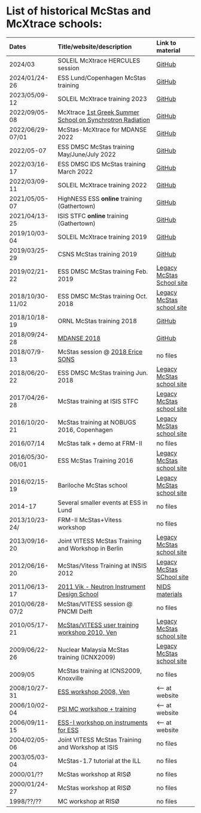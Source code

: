 # List of historical McStas and McXtrace schools:

| Dates  | Title/website/description  | Link to material |
|:----------|:----------|:----------|
| 2024/03    | SOLEIL McXtrace HERCULES session   | [GitHub](https://github.com/McStasMcXtrace/Schools/tree/master/2024/SOLEIL_Hercules_March_2024)  |
| 2024/01/24-26    | ESS Lund/Copenhagen McStas training   | [GitHub](https://github.com/McStasMcXtrace/Schools/tree/master/2024/ESS_Jan_2024)    |
| 2023/05/09-12 | SOLEIL McXtrace training 2023 | [GitHub](https://github.com/McStasMcXtrace/Schools/tree/master/2023/SOLEIL_May_2023) |
| 2022/09/05-08 | McXtrace [1st Greek Summer School on Synchrotron Radiation](http://xafslab.physics.auth.gr/srss22.html) | [GitHub](https://github.com/McStasMcXtrace/Schools/tree/master/2022/SRSS22_Sept_2022_McXtrace) |
| 2022/06/29-07/01 | McStas-McXtrace for MDANSE 2022 | [GitHub](https://github.com/McStasMcXtrace/Schools/tree/master/2022/MDANSE2022_McStas_McXtrace)|
| 2022/05-07   | ESS DMSC McStas training May/June/July 2022 | [GitHub](https://github.com/McStasMcXtrace/Schools/tree/master/2022/ESS_May_June_2022)|
| 2022/03/16-17   | ESS DMSC IDS McStas training March 2022 | [GitHub](https://github.com/McStasMcXtrace/Schools/tree/master/2022/ESS_March_2022_IDS_Scipp_McStas_intro)|
| 2022/03/09-11   | SOLEIL McXtrace training 2022 | [GitHub](https://github.com/McStasMcXtrace/Schools/tree/master/2022/SOLEIL_March_2022)|
| 2021/05/05-07    | HighNESS ESS **online** training (Gathertown)    | [GitHub](https://github.com/McStasMcXtrace/Schools/tree/master/2021/ESS_May_2021)|
| 2021/04/13-25    | ISIS STFC **online** training (Gathertown)    | [GitHub](https://github.com/McStasMcXtrace/Schools/tree/master/2021/ISIS_April_2021)|
| 2019/10/03-04   | SOLEIL McXtrace training 2019 | [GitHub](https://github.com/McStasMcXtrace/Schools/tree/master/2019/SOLEIL_December_2019)|
| 2019/03/25-29   | CSNS McStas training 2019 | [GitHub](https://github.com/McStasMcXtrace/Schools/tree/master/2019/CSNS_March_2019)|
| 2019/02/21-22   | ESS DMSC McStas training Feb. 2019 | [Legacy McStas School site](http://schools.mcstas.org/ESS_DMSC_Feb_2019) |
| 2018/10/30-11/02  | ESS DMSC McStas training Oct. 2018 |   [Legacy McStas school site](http://schools.mcstas.org/ESS_DMSC_Oct-Nov_2018/) |
| 2018/10/18-19    | ORNL McStas training 2018   | [GitHub](https://github.com/McStasMcXtrace/Schools/tree/master/2018/ORNL_October_2018)
| 2018/09/24-28    | [MDANSE 2018](https://mdanse2018.essworkshop.org)   | [GitHub](https://github.com/McStasMcXtrace/Schools/tree/master/2018/MDANSE_Tenerife_September_2018)
| 2018/07/9-13  | McStas session @ [2018 Erice SONS](http://sons.uniroma2.it/ericeneutronschool/v-course-2018/) |   no files |
| 2018/06/20-22  | ESS DMSC McStas training Jun. 2018 |   [Legacy McStas school site](http://schools.mcstas.org/ESS_DMSC_June_2018/) |
| 2017/04/26-28    | McStas training at ISIS STFC | [Legacy McStas school site](http://schools.mcstas.org/April_2017_ISIS_STFC) |
| 2016/10/20-21       | McStas training at NOBUGS 2016, Copenhagen | [Legacy McStas school site](http://schools.mcstas.org/NOBUGS_2016/)|
| 2016/07/14 | McStas talk + demo at FRM-II | no files |
| 2016/05/30-06/01 | ESS McStas Training 2016 | [Legacy McStas school site](http://schools.mcstas.org/ESS_May_2016/) |
| 2016/02/15-19 | Bariloche McStas school | [Legacy McStas school site](http://schools.mcstas.org/Bariloche_2016/) |
| 2014-17    | Several smaller events at ESS in Lund   | no files |
| 2013/10/23-24/ | FRM-II McStas+Vitess workshop | no files |
| 2013/09/16-20    | Joint VITESS McStas Training and Workshop in Berlin  | [Legacy McStas school site](https://2013.essworkshop.org)    |
| 2012/06/16-20    | McStas/Vitess Training at INSIS 2012 | [Legacy McStas SChool site](http://schools.mcstas.org/INSIS_2012_Frascati/)    |
| 2011/06/13-17    | [2011 Vik - Neutron Instrument Design School](https://vik2011.essworkshop.org)   | [NIDS materials](https://vik2011.essworkshop.org/index/second-week-material.html)     |
| 2010/06/28-07/2  | McStas/VITESS session @ PNCMI Delft | no files |
| 2010/05/17-21    | [McStas/VITESS user training workshop 2010, Ven](https://ven2010.essworkshop.org)  | [Legacy McStas school site](http://schools.mcstas.org/McStas-Vitess-Backafallsbyn-Ven2010/)   |
| 2009/06/22-26    | Nuclear Malaysia McStas training (ICNX2009) | [Legacy McStas school site](http://schools.mcstas.org/McStas-Malaysia-Tutorial-2009/)    | 
| 2009/05 | McStas training at ICNS2009, Knoxville | no files |
| 2008/10/27-31    | [ESS workshop 2008, Ven](https://ven2008.essworkshop.org) | <-- at website     |
| 2006/10/02-04 | [PSI MC workshop + training](http://lns00.psi.ch/mcworkshop/)| <-- at website     |
| 2006/09/11-15 | [ESS-I workshop on instruments for ESS](https://rencurel2006.essworkshop.org) | <-- at website    |
| 2004/02/05-06 | Joint VITESS McStas Training and Workshop at ISIS | no files |
| 2003/05/03-04 | McStas-1.7 tutorial at the ILL | no files |
| 2000/01/??    | McStas workshop at RISØ | no files |
| 2000/01/24-27 | McStas workshop at RISØ | no files |
| 1998/??/??    | MC workshop at RISØ | no files |